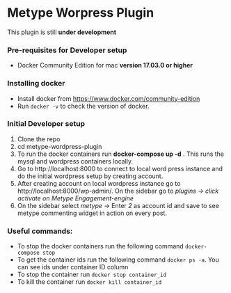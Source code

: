 # Metype Worpress Plugin
This plugin is still **under development**

### Pre-requisites for Developer setup
* Docker Community Edition for mac **version 17.03.0 or higher**

### Installing docker
* Install docker from https://www.docker.com/community-edition
* Run `docker -v` to check the version of docker.

### Initial Developer setup
1. Clone the repo
2. cd metype-wordpress-plugin
3. To run the docker containers run __docker-compose up -d__ . This runs the mysql and wordpress containers locally.
4. Go to http://localhost:8000 to connect to local word press instance and do the initial wordpress setup by creating account.
5. After creating account on local wordpress instance go to http://localhost:8000/wp-admin/. On the sidebar go to *plugins -> click activate on Metype Engagement-engine*
6. On the sidebar select *metype* -> Enter *2* as account id and save to see metype commenting widget in action on every post.

### Useful commands:
* To stop the docker containers run the following command `docker-compose stop`
* To get the container ids run the following command `docker ps -a`. You can see ids under container ID column
* To stop the container run `docker stop container_id`
* To kill the container run `docker kill container_id`
